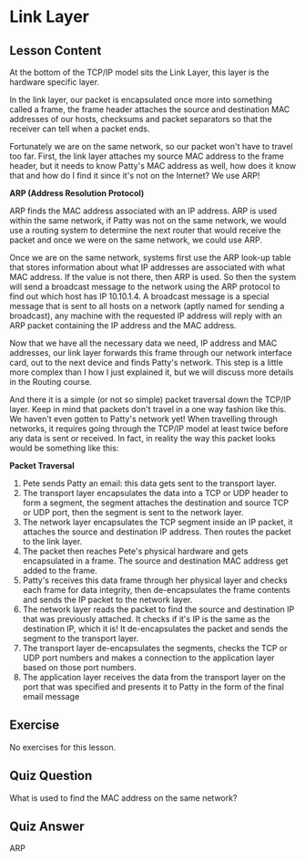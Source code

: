 # Link Layer

## Lesson Content

At the bottom of the TCP/IP model sits the Link Layer, this layer is the hardware specific layer.

In the link layer, our packet is encapsulated once more into something called a frame, the frame header attaches the source and destination MAC addresses of our hosts, checksums and packet separators so that the receiver can tell when a packet ends. 

Fortunately we are on the same network, so our packet won't have to travel too far. First, the link layer attaches my source MAC address to the frame header, but it needs to know Patty's MAC address as well, how does it know that and how do I find it since it's not on the Internet? We use ARP!

<b>ARP (Address Resolution Protocol)</b>

ARP finds the MAC address associated with an IP address. ARP is used within the same network, if Patty was not on the same network, we would use a routing system to determine the next router that would receive the packet and once we were on the same network, we could use ARP. 

Once we are on the same network, systems first use the ARP look-up table that stores information about what IP addresses are associated with what MAC address. If the value is not there, then ARP is used. So then the system will send a broadcast message to the network using the ARP protocol to find out which host has IP 10.10.1.4. A broadcast message is a special message that is sent to all hosts on a network (aptly named for sending a broadcast), any machine with the requested IP address will reply with an ARP packet containing the IP address and the MAC address.

Now that we have all the necessary data we need, IP address and MAC addresses, our link layer forwards this frame through our network interface card, out to the next device and finds Patty's network. This step is a little more complex than I how I just explained it, but we will discuss more details in the Routing course.

And there it is a simple (or not so simple) packet traversal down the TCP/IP layer. Keep in mind that packets don't travel in a one way fashion like this. We haven't even gotten to Patty's network yet! When travelling through networks, it requires going through the TCP/IP model at least twice before any data is sent or received. In fact, in reality the way this packet looks would be something like this: 

<b>Packet Traversal</b>

<ol>
<li>Pete sends Patty an email: this data gets sent to the transport layer.</li>
<li>The transport layer encapsulates the data into a TCP or UDP header to form a segment, the segment attaches the destination and source TCP or UDP port, then the segment is sent to the network layer.</li>
<li>The network layer encapsulates the TCP segment inside an IP packet, it attaches the source and destination IP address. Then routes the packet to the link layer.</li>
<li>The packet then reaches Pete's physical hardware and gets encapsulated in a frame. The source and destination MAC address get added to the frame.</li>
<li>Patty's receives this data frame through her physical layer and checks each frame for data integrity, then de-encapsulates the frame contents and sends the IP packet to the network layer.</li>
<li>The network layer reads the packet to find the source and destination IP that was previously attached. It checks if it's IP is the same as the destination IP, which it is! It de-encapsulates the packet and sends the segment to the transport layer.</li>
<li>The transport layer de-encapsulates the segments, checks the TCP or UDP port numbers and makes a connection to the application layer based on those port numbers.</li>
<li>The application layer receives the data from the transport layer on the port that was specified and presents it to Patty in the form of the final email message</li>
</ol>

## Exercise

No exercises for this lesson.

## Quiz Question

What is used to find the MAC address on the same network?

## Quiz Answer

ARP